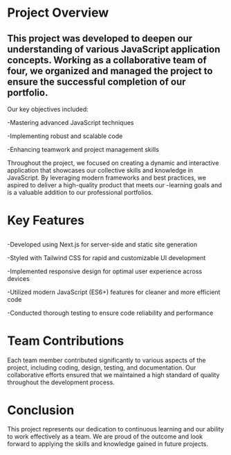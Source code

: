 # Project Overview

## This project was developed to deepen our understanding of various JavaScript application concepts. Working as a collaborative team of four, we organized and managed the project to ensure the successful completion of our portfolio.

Our key objectives included:

-Mastering advanced JavaScript techniques

-Implementing robust and scalable code

-Enhancing teamwork and project management skills

Throughout the project, we focused on creating a dynamic and interactive application that showcases our collective skills and knowledge in JavaScript. By leveraging modern frameworks and best practices, we aspired to deliver a high-quality product that meets our -learning goals and is a valuable addition to our professional portfolios.

# Key Features

## 
-Developed using Next.js for server-side and static site generation

-Styled with Tailwind CSS for rapid and customizable UI development

-Implemented responsive design for optimal user experience across devices

-Utilized modern JavaScript (ES6+) features for cleaner and more efficient code

-Conducted thorough testing to ensure code reliability and performance

# Team Contributions
Each team member contributed significantly to various aspects of the project, including coding, design, testing, and documentation. Our collaborative efforts ensured that we maintained a high standard of quality throughout the development process.

# Conclusion
This project represents our dedication to continuous learning and our ability to work effectively as a team. We are proud of the outcome and look forward to applying the skills and knowledge gained in future projects.
